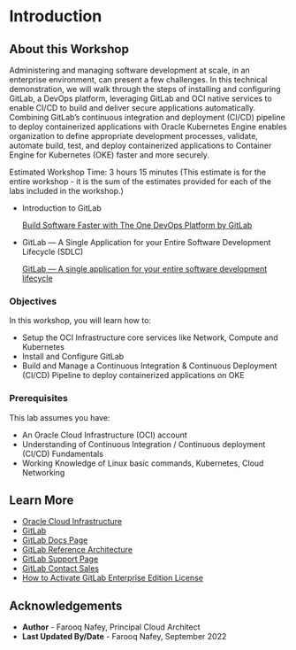 # Introduction

## About this Workshop

Administering and managing software development at scale, in an enterprise environment, can present a few challenges. In this technical demonstration, we will walk through the steps of installing and configuring GitLab, a DevOps platform, leveraging GitLab and OCI native services to enable CI/CD to build and deliver secure applications automatically. Combining GitLab’s continuous integration and deployment (CI/CD) pipeline to deploy containerized applications with Oracle Kubernetes Engine enables organization to define appropriate development processes, validate, automate build, test, and deploy containerized applications to Container Engine for Kubernetes (OKE) faster and more securely.

Estimated Workshop Time: 3 hours 15 minutes (This estimate is for the entire workshop - it is the sum of the estimates provided for each of the labs included in the workshop.)


* Introduction to GitLab

  [Build Software Faster with The One DevOps Platform by GitLab](youtube:LTSSsn_xy3E)

* GitLab — A Single Application for your Entire Software Development Lifecycle (SDLC)

  [GitLab — A single application for your entire software development lifecycle](youtube:yjxrBSllNGo)

### Objectives

In this workshop, you will learn how to:
* Setup the OCI Infrastructure core services like Network, Compute and Kubernetes
* Install and Configure GitLab 
* Build and Manage a Continuous Integration & Continuous Deployment (CI/CD) Pipeline to deploy containerized applications on OKE

### Prerequisites

This lab assumes you have:
* An Oracle Cloud Infrastructure (OCI) account
* Understanding of Continuous Integration / Continuous deployment (CI/CD) Fundamentals
* Working Knowledge of Linux basic commands, Kubernetes, Cloud Networking





## Learn More


* [Oracle Cloud Infrastructure](https://www.oracle.com/cloud/)
* [GitLab](https://about.gitlab.com/)
* [GitLab Docs Page](https://docs.gitlab.com/)
* [GitLab Reference Architecture](https://docs.gitlab.com/ee/administration/reference_architectures/2k_users.html)
* [GitLab Support Page](https://about.gitlab.com/support/)
* [GitLab Contact Sales](https://about.gitlab.com/sales/)
* [How to Activate GitLab Enterprise Edition License](https://docs.gitlab.com/ee/user/admin_area/license.html)

## Acknowledgements
* **Author** - Farooq Nafey, Principal Cloud Architect
* **Last Updated By/Date** - Farooq Nafey, September 2022
